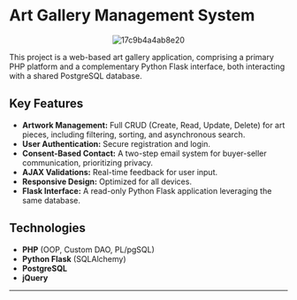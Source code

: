 # Art Gallery Management System

<div align="center">
  <img src="https://github.com/user-attachments/assets/7f97861c-2cbf-4c9e-962c-b2a4fa789bce" alt="17c9b4a4ab8e20" />
</div>

This project is a web-based art gallery application, comprising a primary PHP platform and a complementary Python Flask interface, both interacting with a shared PostgreSQL database.

## Key Features

*   **Artwork Management:** Full CRUD (Create, Read, Update, Delete) for art pieces, including filtering, sorting, and asynchronous search.
*   **User Authentication:** Secure registration and login.
*   **Consent-Based Contact:** A two-step email system for buyer-seller communication, prioritizing privacy.
*   **AJAX Validations:** Real-time feedback for user input.
*   **Responsive Design:** Optimized for all devices.
*   **Flask Interface:** A read-only Python Flask application leveraging the same database.

## Technologies

*   **PHP** (OOP, Custom DAO, PL/pgSQL)
*   **Python Flask** (SQLAlchemy)
*   **PostgreSQL**
*   **jQuery**

---
